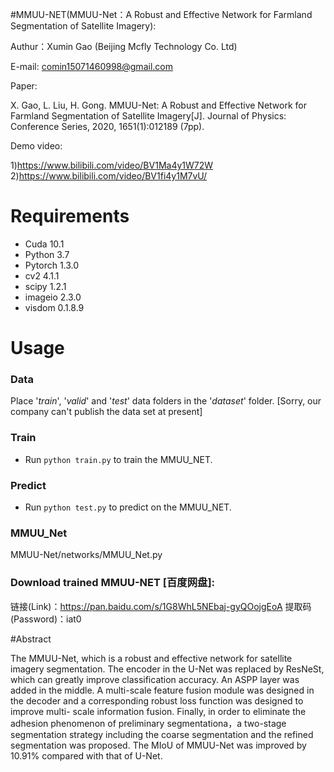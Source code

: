 #MMUU-NET(MMUU-Net：A Robust and Effective Network for Farmland Segmentation of Satellite Imagery):

Authur：Xumin Gao (Beijing Mcfly Technology Co. Ltd)

E-mail: comin15071460998@gmail.com

Paper: 

X. Gao, L. Liu, H. Gong. MMUU-Net: A Robust and Effective Network for Farmland Segmentation of Satellite Imagery[J]. Journal of Physics: Conference Series, 2020, 1651(1):012189 (7pp).


Demo video:

1)https://www.bilibili.com/video/BV1Ma4y1W72W
2)https://www.bilibili.com/video/BV1fi4y1M7vU/


# Requirements
- Cuda 10.1
- Python 3.7
- Pytorch 1.3.0
- cv2 4.1.1
- scipy 1.2.1
- imageio 2.3.0
- visdom 0.1.8.9

# Usage

### Data
Place '*train*', '*valid*' and '*test*' data folders in the '*dataset*' folder.
[Sorry, our company can't publish the data set at present]

### Train
- Run `python train.py` to train the MMUU_NET.

### Predict
- Run `python test.py` to predict on the MMUU_NET.

### MMUU_Net

MMUU-Net/networks/MMUU_Net.py


### Download trained MMUU-NET [百度网盘]:

链接(Link)：https://pan.baidu.com/s/1G8WhL5NEbaj-gyQOojgEoA 
提取码(Password)：iat0 


#Abstract

The MMUU-Net, which is a robust and effective network for satellite imagery segmentation. The encoder in the U-Net was replaced by ResNeSt, which can greatly improve classification accuracy. An ASPP layer was added in the middle. A multi-scale feature fusion module was designed in the decoder and a corresponding robust loss function was designed to improve multi- scale information fusion. Finally, in order to eliminate the adhesion phenomenon of preliminary segmentationa，a two-stage segmentation strategy including the coarse segmentation and the refined segmentation was proposed. The MIoU of MMUU-Net was improved by 10.91% compared with that of U-Net.




